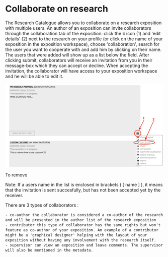 # Collaborate on research

The Research Catalogue allows you to collaborate on a research exposition with multiple users. An author of an exposition can invite collaborators through the collaboration tab of the exposition: click the ≡ icon (1) and 'edit details' (2) next to the research on your profile (or click on the name of your exposition in the exposition workspace), choose 'collaboration', search for the user you want to coöperate with and add him by clicking on their name. The users that were added will show up as a list below the field. After clicking submit, collaborators will receive an invitation from you in their message-box which they can accept or decline. When accepting the invitation, the collaborator will have access to your exposition workspace and he will be able to edit it.

![alt text](images/collaborate_1.png "Collaborate Image showing the ☰ menu")

To remove

Note: If a users name in the list is enclosed in brackets ( [ name ] ), it means that the invitation is sent succesfully, but has not been accepted yet by the receiver. 

There are 3 types of collaborators :

    - co-author the collaborator is considered a co-author of the research and will be presented in the author list of the research exposition 
    - contributor this type of collaborator has the same rights but won't feature as co-author of your exposition. An example of a contributor might be a 'graphical designer' helping with the layout of your exposition without having any involvement with the research itself.
    - supervisor can view an exposition and leave comments. The supervisor will also be mentioned in the metadata.
 
